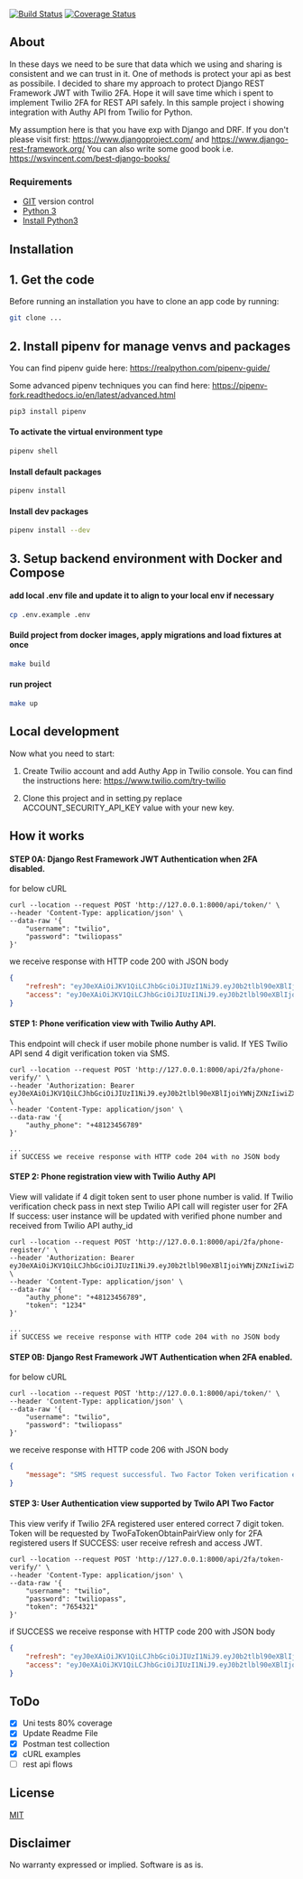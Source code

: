 [![Build Status](https://travis-ci.com/grillazz/twofa_for_drf.svg?branch=master)](https://travis-ci.com/grillazz/twofa_for_drf)
[![Coverage Status](https://coveralls.io/repos/github/grillazz/twofa_for_drf/badge.svg?branch=master)](https://coveralls.io/github/grillazz/twofa_for_drf?branch=master)
## About

In these days we need to be sure that data which we using and sharing is consistent and we can trust in it.
One of methods is protect your api as best as possibile.
I decided to share my approach to protect Django REST Framework JWT with Twilio 2FA.
Hope it will save time which i spent to implement Twilio 2FA for REST API safely.
In this sample project i showing integration with Authy API from Twilio for Python.

My assumption here is that you have exp with Django and DRF.
If you don't please visit first:
https://www.djangoproject.com/ and https://www.django-rest-framework.org/
You can also write some good book i.e. https://wsvincent.com/best-django-books/

### Requirements

* [GIT](https://git-scm.com/) version control
* [Python 3](https://www.python.org/downloads/)
* [Install Python3](https://installpython3.com/)

## Installation
## 1. Get the code

Before running an installation you have to clone an app code by running:
```bash
git clone ...
```
## 2. Install pipenv for manage venvs and packages

You can find pipenv guide here: https://realpython.com/pipenv-guide/

Some advanced pipenv techniques you can find here: https://pipenv-fork.readthedocs.io/en/latest/advanced.html
```bash
pip3 install pipenv
```
#### To activate the virtual environment type
```bash
pipenv shell
```
#### Install default packages
```bash
pipenv install
```
#### Install dev packages
```bash
pipenv install --dev
```

## 3. Setup backend environment with Docker and Compose

#### add local .env file and update it to align to your local env if necessary
```bash
cp .env.example .env
```

#### Build project from docker images, apply migrations and load fixtures at once
```bash
make build
```

#### run project
```bash
make up
```



## Local development

Now what you need to start:

1. Create Twilio account and add Authy App in Twilio console. You can find the instructions here: https://www.twilio.com/try-twilio

2. Clone this project and in setting.py replace ACCOUNT_SECURITY_API_KEY value with your new key.



## How it works

#### STEP 0A: Django Rest Framework JWT Authentication when 2FA disabled.

for below cURL

```console
curl --location --request POST 'http://127.0.0.1:8000/api/token/' \
--header 'Content-Type: application/json' \
--data-raw '{
    "username": "twilio",
    "password": "twiliopass"
}'
```

we receive response with HTTP code 200 with JSON body
```json
{
    "refresh": "eyJ0eXAiOiJKV1QiLCJhbGciOiJIUzI1NiJ9.eyJ0b2tlbl90eXBlIjoicmVmcmVzaCIsImV4cCI6MTU4ODQ5NjY0OSwianRpIjoiMDcwNTJhNjc3OWIwNDJiMGE3ZmNkYzkxMmNiNTJkMTYiLCJ1c2VyX2lkIjo0fQ.h3KeHB29WiMQgdpsdJbmNy6mATGzTL4_MBWmQf1jZDE",
    "access": "eyJ0eXAiOiJKV1QiLCJhbGciOiJIUzI1NiJ9.eyJ0b2tlbl90eXBlIjoiYWNjZXNzIiwiZXhwIjoxNTg4NDEwNTQ5LCJqdGkiOiI5NWVlOWUxNDU0MTk0MDc3ODlhMzQ3N2VkNGI0NDEwZSIsInVzZXJfaWQiOjR9.XJO7d9qH3F0nKp9AQg9AIaySKLqBKPVzG-yvkxLhwOs"
}
```

#### STEP 1:  Phone verification view with Twilio Authy API.

This endpoint will check if user mobile phone number is valid.
If YES Twilio API send 4 digit verification token via SMS.


```console
curl --location --request POST 'http://127.0.0.1:8000/api/2fa/phone-verify/' \
--header 'Authorization: Bearer eyJ0eXAiOiJKV1QiLCJhbGciOiJIUzI1NiJ9.eyJ0b2tlbl90eXBlIjoiYWNjZXNzIiwiZXhwIjoxNTg4NDEwOTE1LCJqdGkiOiJkYjNhYTgwYjVmYTg0ZTk5YTAyMTI5YzU0MjBkZTJlOCIsInVzZXJfaWQiOjJ9.aY2UQiDMON3X2Ibvlj0KyocTmc5RS7jeLP9RjO58ynk' \
--header 'Content-Type: application/json' \
--data-raw '{
	"authy_phone": "+48123456789"
}'

...
if SUCCESS we receive response with HTTP code 204 with no JSON body

```


#### STEP 2: Phone registration view with Twilio Authy API

View will validate if 4 digit token sent to user phone number is valid.
If Twilio verification check pass in next step Twilio API call will register user for 2FA
If success: user instance will be updated with verified phone number and received from Twilio API authy_id

```console
curl --location --request POST 'http://127.0.0.1:8000/api/2fa/phone-register/' \
--header 'Authorization: Bearer eyJ0eXAiOiJKV1QiLCJhbGciOiJIUzI1NiJ9.eyJ0b2tlbl90eXBlIjoiYWNjZXNzIiwiZXhwIjoxNTg4NDExNTMxLCJqdGkiOiJmMzFmN2IyNmI4MDM0NDRjOTA0M2Q3ODNmNGVjYTEzMyIsInVzZXJfaWQiOjJ9.j9rJjFpdM9arpn905bL45nyGQoMpJhkC0mmHRbUm8QA' \
--header 'Content-Type: application/json' \
--data-raw '{
	"authy_phone": "+48123456789",
	"token": "1234" 
}'

...
if SUCCESS we receive response with HTTP code 204 with no JSON body

```

#### STEP 0B: Django Rest Framework JWT Authentication when 2FA enabled.

for below cURL

```console
curl --location --request POST 'http://127.0.0.1:8000/api/token/' \
--header 'Content-Type: application/json' \
--data-raw '{
    "username": "twilio",
    "password": "twiliopass"
}'
```

we receive response with HTTP code 206 with JSON body
```json
{
    "message": "SMS request successful. Two Factor Token verification expected."
}
```

#### STEP 3: User Authentication view supported by Twilo API Two Factor

This view verify if Twilio 2FA registered user entered correct 7 digit token.
Token will be requested by TwoFaTokenObtainPairView only for 2FA registered users
If SUCCESS: user receive refresh and access JWT.

```console
curl --location --request POST 'http://127.0.0.1:8000/api/2fa/token-verify/' \
--header 'Content-Type: application/json' \
--data-raw '{
    "username": "twilio",
    "password": "twiliopass",
    "token": "7654321"
}'
```
if SUCCESS we receive response with HTTP code 200 with JSON body
```json
{
    "refresh": "eyJ0eXAiOiJKV1QiLCJhbGciOiJIUzI1NiJ9.eyJ0b2tlbl90eXBlIjoicmVmcmVzaCIsImV4cCI6MTU4ODQ5ODI3OCwianRpIjoiY2U5M2I5ZjExMTE1NGMxYThiZmEzNWJkZmE1NmMyNmEiLCJ1c2VyX2lkIjoyfQ.FZUeVVzPWl4dUjPEUa6yyfmOLPLpG5qK6nq5AyC6jY0",
    "access": "eyJ0eXAiOiJKV1QiLCJhbGciOiJIUzI1NiJ9.eyJ0b2tlbl90eXBlIjoiYWNjZXNzIiwiZXhwIjoxNTg4NDEyMTc4LCJqdGkiOiJlMGViZGU4Zjk1MDg0YWU2YmYxZmY4YWE0MDk2ODE2ZCIsInVzZXJfaWQiOjJ9.gU-onXzHKpc_jn9RyUVZS940_ivL7pQfDbU4ltv5w-c"
}
```



## ToDo

- [x] Uni tests 80% coverage
- [x] Update Readme File
- [x] Postman test collection
- [x] cURL examples
- [ ] rest api flows

## License

[MIT](http://www.opensource.org/licenses/mit-license.html)

## Disclaimer

No warranty expressed or implied. Software is as is.